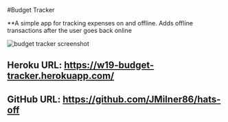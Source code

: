 #Budget Tracker

**A simple app for tracking expenses on and offline. Adds offline transactions after the user goes back online


![budget tracker screenshot](https://user-images.githubusercontent.com/95893374/171932635-06fb34d8-04b9-4e83-bd61-ca421e9cd6ee.png)


## Heroku URL: https://w19-budget-tracker.herokuapp.com/
## GitHub URL: https://github.com/JMilner86/hats-off
